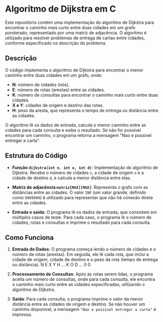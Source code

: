 # Algoritmo de Dijkstra em C

Este repositório contém uma implementação do algoritmo de Dijkstra para encontrar o caminho mais curto entre duas cidades em um grafo ponderado, representado por uma matriz de adjacência. O algoritmo é utilizado para resolver problemas de entrega de cartas entre cidades, conforme especificado na descrição do problema.

## Descrição

O código implementa o algoritmo de Dijkstra para encontrar o menor caminho entre duas cidades em um grafo, onde:

- **N**: número de cidades (nós).
- **E**: número de rotas (arestas) entre as cidades.
- **K**: número de consultas para encontrar o caminho mais curto entre duas cidades.
- **X e Y**: cidades de origem e destino das rotas.
- **H**: peso da aresta, que representa o tempo de entrega ou distância entre as cidades.

O algoritmo lê os dados de entrada, calcula o menor caminho entre as cidades para cada consulta e exibe o resultado. Se não for possível encontrar um caminho, o programa retorna a mensagem "Nao e possivel entregar a carta".

## Estrutura do Código

- **Função `dijkstra(int n, int o, int d)`**: Implementação do algoritmo de Dijkstra. Recebe o número de cidades `n`, a cidade de origem `o` e a cidade de destino `d`, e calcula a menor distância entre elas.
  
- **Matriz de adjacência `matriz[MAX][MAX]`**: Representa o grafo com as distâncias entre as cidades. O valor `INF` (um valor grande, definido como `9999999`) é utilizado para representar que não há conexão direta entre as cidades.

- **Entrada e saída**: O programa lê os dados de entrada, que consistem em múltiplos casos de teste. Para cada caso, o programa lê o número de cidades, rotas e consultas e imprime o resultado para cada consulta.

## Como Funciona

1. **Entrada de Dados**:
   O programa começa lendo o número de cidades e o número de rotas (arestas). Em seguida, ele lê cada rota, que inclui a cidade de origem, cidade de destino e o peso da rota (tempo de entrega ou distância).
   N E
  X Y H
  ...
  K
  O D
  ...
  0 0


3. **Processamento de Consultas**:
   Após as rotas serem lidas, o programa aceita um número de consultas, onde para cada consulta, ele encontra o caminho mais curto entre as cidades especificadas, utilizando o algoritmo de Dijkstra.

4. **Saída**:
   Para cada consulta, o programa imprime o valor da menor distância entre as cidades de origem e destino. Se não houver um caminho disponível, a mensagem `"Nao e possivel entregar a carta"` é impressa.

